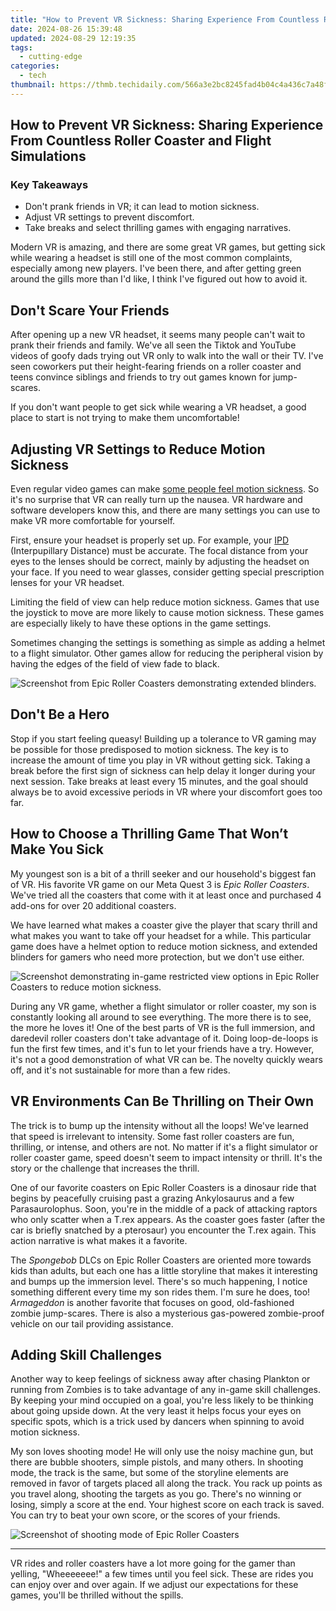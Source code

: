 ```yaml
---
title: "How to Prevent VR Sickness: Sharing Experience From Countless Roller Coaster and Flight Simulations"
date: 2024-08-26 15:39:48
updated: 2024-08-29 12:19:35
tags:
  - cutting-edge
categories:
  - tech
thumbnail: https://thmb.techidaily.com/566a3e2bc8245fad4b04c4a436c7a48f60131ea01bc5aa8ad2d1b0ae91dc6763.jpg
---
```


## How to Prevent VR Sickness: Sharing Experience From Countless Roller Coaster and Flight Simulations

### Key Takeaways

* Don't prank friends in VR; it can lead to motion sickness.
* Adjust VR settings to prevent discomfort.
* Take breaks and select thrilling games with engaging narratives.

 Modern VR is amazing, and there are some great VR games, but getting sick while wearing a headset is still one of the most common complaints, especially among new players. I've been there, and after getting green around the gills more than I'd like, I think I've figured out how to avoid it.

##  Don't Scare Your Friends

 After opening up a new VR headset, it seems many people can't wait to prank their friends and family. We've all seen the Tiktok and YouTube videos of goofy dads trying out VR only to walk into the wall or their TV. I've seen coworkers put their height-fearing friends on a roller coaster and teens convince siblings and friends to try out games known for jump-scares.

 If you don't want people to get sick while wearing a VR headset, a good place to start is not trying to make them uncomfortable!

##  Adjusting VR Settings to Reduce Motion Sickness

 Even regular video games can make [some people feel motion sickness](https://screen-activity-recording.techidaily.com/new-the-way-of-the-warrior-game-lineup-mirroring-ghost-of-tsushima/). So it's no surprise that VR can really turn up the nausea. VR hardware and software developers know this, and there are many settings you can use to make VR more comfortable for yourself.

 First, ensure your headset is properly set up. For example, your [IPD](https://on-screen-recording.techidaily.com/updated-in-2024-best-tech-to-preserve-classroom-interactions/) (Interpupillary Distance) must be accurate. The focal distance from your eyes to the lenses should be correct, mainly by adjusting the headset on your face. If you need to wear glasses, consider getting special prescription lenses for your VR headset.

 Limiting the field of view can help reduce motion sickness. Games that use the joystick to move are more likely to cause motion sickness. These games are especially likely to have these options in the game settings.

 Sometimes changing the settings is something as simple as adding a helmet to a flight simulator. Other games allow for reducing the peripheral vision by having the edges of the field of view fade to black.

![Screenshot from Epic Roller Coasters demonstrating extended blinders.](https://static1.howtogeekimages.com/wordpress/wp-content/uploads/2024/07/screenshot_20240723_230806_meta-quest.jpg) 

##  Don't Be a Hero

 Stop if you start feeling queasy! Building up a tolerance to VR gaming may be possible for those predisposed to motion sickness. The key is to increase the amount of time you play in VR without getting sick. Taking a break before the first sign of sickness can help delay it longer during your next session. Take breaks at least every 15 minutes, and the goal should always be to avoid excessive periods in VR where your discomfort goes too far.

##  How to Choose a Thrilling Game That Won’t Make You Sick

 My youngest son is a bit of a thrill seeker and our household's biggest fan of VR. His favorite VR game on our Meta Quest 3 is _Epic Roller Coasters_. We've tried all the coasters that come with it at least once and purchased 4 add-ons for over 20 additional coasters.

 We have learned what makes a coaster give the player that scary thrill and what makes you want to take off your headset for a while. This particular game does have a helmet option to reduce motion sickness, and extended blinders for gamers who need more protection, but we don't use either.

![Screenshot demonstrating in-game restricted view options in Epic Roller Coasters to reduce motion sickness.](https://static1.howtogeekimages.com/wordpress/wp-content/uploads/2024/07/screenshot_20240723_225918_meta-quest.jpg) 

 During any VR game, whether a flight simulator or roller coaster, my son is constantly looking all around to see everything. The more there is to see, the more he loves it! One of the best parts of VR is the full immersion, and daredevil roller coasters don't take advantage of it. Doing loop-de-loops is fun the first few times, and it's fun to let your friends have a try. However, it's not a good demonstration of what VR can be. The novelty quickly wears off, and it's not sustainable for more than a few rides.

##  VR Environments Can Be Thrilling on Their Own

 The trick is to bump up the intensity without all the loops! We've learned that speed is irrelevant to intensity. Some fast roller coasters are fun, thrilling, or intense, and others are not. No matter if it's a flight simulator or roller coaster game, speed doesn't seem to impact intensity or thrill. It's the story or the challenge that increases the thrill.

 One of our favorite coasters on Epic Roller Coasters is a dinosaur ride that begins by peacefully cruising past a grazing Ankylosaurus and a few Parasaurolophus. Soon, you're in the middle of a pack of attacking raptors who only scatter when a T.rex appears. As the coaster goes faster (after the car is briefly snatched by a pterosaur) you encounter the T.rex again. This action narrative is what makes it a favorite.

 The _Spongebob_ DLCs on Epic Roller Coasters are oriented more towards kids than adults, but each one has a little storyline that makes it interesting and bumps up the immersion level. There's so much happening, I notice something different every time my son rides them. I'm sure he does, too! _Armageddon_ is another favorite that focuses on good, old-fashioned zombie jump-scares. There is also a mysterious gas-powered zombie-proof vehicle on our tail providing assistance.

##  Adding Skill Challenges

 Another way to keep feelings of sickness away after chasing Plankton or running from Zombies is to take advantage of any in-game skill challenges. By keeping your mind occupied on a goal, you're less likely to be thinking about going upside down. At the very least it helps focus your eyes on specific spots, which is a trick used by dancers when spinning to avoid motion sickness.

 My son loves shooting mode! He will only use the noisy machine gun, but there are bubble shooters, simple pistols, and many others. In shooting mode, the track is the same, but some of the storyline elements are removed in favor of targets placed all along the track. You rack up points as you travel along, shooting the targets as you go. There's no winning or losing, simply a score at the end. Your highest score on each track is saved. You can try to beat your own score, or the scores of your friends.

![Screenshot of shooting mode of Epic Roller Coasters](https://static1.howtogeekimages.com/wordpress/wp-content/uploads/2024/07/screenshot_20240724_212933_meta-quest.jpg) 

---

 VR rides and roller coasters have a lot more going for the gamer than yelling, "Wheeeeeee!" a few times until you feel sick. These are rides you can enjoy over and over again. If we adjust our expectations for these games, you'll be thrilled without the spills.

<ins class="adsbygoogle"
     style="display:block"
     data-ad-format="autorelaxed"
     data-ad-client="ca-pub-7571918770474297"
     data-ad-slot="1223367746"></ins>



<ins class="adsbygoogle"
     style="display:block"
     data-ad-client="ca-pub-7571918770474297"
     data-ad-slot="8358498916"
     data-ad-format="auto"
     data-full-width-responsive="true"></ins>
